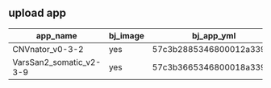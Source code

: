 
## upload app 

|app_name|bj_image|bj_app_yml|sz_image|sz_app_yml|qd_image|qd_app_yml|
---|---|---|---|---|---|---|
|CNVnator_v0-3-2|yes|57c3b2885346800012a339c9|no|57c5494ff28bec002c282eb9|no|57c54dabc3febe002a5f4faf|
|VarsSan2_somatic_v2-3-9|yes|57c3b3665346800018a339cc|no|57c54970f28bec002a282e93|no|57c54d95c3febe002c5f5022|
